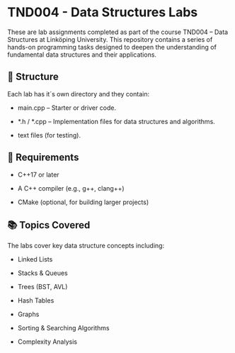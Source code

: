 # TND004 - Data Structures Labs
These are lab assignments completed as part of the course TND004 – Data Structures at Linköping University.
This repository contains a series of hands-on programming tasks designed to deepen the understanding of 
fundamental data structures and their applications.

## 📁 Structure
Each lab has it´s own directory and they contain:

- main.cpp – Starter or driver code.

- *.h / *.cpp – Implementation files for data structures and algorithms.

- text files (for testing).

## 🔧 Requirements
- C++17 or later

- A C++ compiler (e.g., g++, clang++)

- CMake (optional, for building larger projects)

## 📚 Topics Covered
The labs cover key data structure concepts including:

- Linked Lists

- Stacks & Queues

- Trees (BST, AVL)

- Hash Tables

- Graphs

- Sorting & Searching Algorithms

- Complexity Analysis
